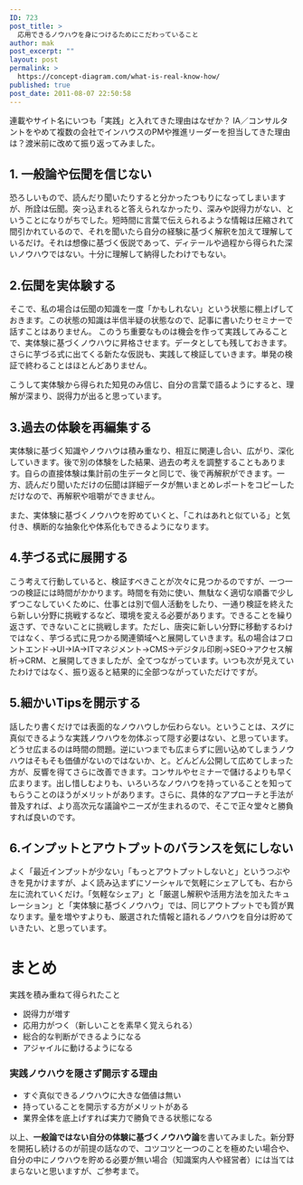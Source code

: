 ```yaml
---
ID: 723
post_title: >
  応用できるノウハウを身につけるためにこだわっていること
author: mak
post_excerpt: ""
layout: post
permalink: >
  https://concept-diagram.com/what-is-real-know-how/
published: true
post_date: 2011-08-07 22:50:58
---
```

連載やサイト名にいつも「実践」と入れてきた理由はなぜか？
IA／コンサルタントをやめて複数の会社でインハウスのPMや推進リーダーを担当してきた理由は？渡米前に改めて振り返ってみました。

## 1. 一般論や伝聞を信じない
恐ろしいもので、読んだり聞いたりすると分かったつもりになってしまいますが、所詮は伝聞。突っ込まれると答えられなかったり、深みや説得力がない、ということになりがちでした。短時間に言葉で伝えられるような情報は圧縮されて間引かれているので、それを聞いたら自分の経験に基づく解釈を加えて理解しているだけ。それは想像に基づく仮説であって、ディテールや過程から得られた深いノウハウではない。十分に理解して納得したわけでもない。

## 2.伝聞を実体験する
そこで、私の場合は伝聞の知識を一度「かもしれない」という状態に棚上げしておきます。この状態の知識は半信半疑の状態なので、記事に書いたりセミナーで話すことはありません。
このうち重要なものは機会を作って実践してみることで、実体験に基づくノウハウに昇格させます。データとしても残しておきます。さらに芋づる式に出てくる新たな仮説も、実践して検証していきます。単発の検証で終わることはほとんどありません。

こうして実体験から得られた知見のみ信じ、自分の言葉で語るようにすると、理解が深まり、説得力が出ると思っています。

## 3.過去の体験を再編集する
実体験に基づく知識やノウハウは積み重なり、相互に関連し合い、広がり、深化していきます。後で別の体験をした結果、過去の考えを調整することもあります。自らの直接体験は集計前の生データと同じで、後で再解釈ができます。一方、読んだり聞いただけの伝聞は詳細データが無いまとめレポートをコピーしただけなので、再解釈や咀嚼ができません。

また、実体験に基づくノウハウを貯めていくと、「これはあれと似ている」と気付き、横断的な抽象化や体系化もできるようになります。

## 4.芋づる式に展開する
こう考えて行動していると、検証すべきことが次々に見つかるのですが、一つ一つの検証には時間がかかります。時間を有効に使い、無駄なく適切な順番で少しずつこなしていくために、仕事とは別で個人活動をしたり、一通り検証を終えたら新しい分野に挑戦するなど、環境を変える必要があります。できることを繰り返さず、できないことに挑戦します。ただし、唐突に新しい分野に移動するわけではなく、芋づる式に見つかる関連領域へと展開していきます。私の場合はフロントエンド→UI→IA→ITマネジメント→CMS→デジタル印刷→SEO→アクセス解析→CRM、と展開してきましたが、全てつながっています。いつも次が見えていたわけではなく、振り返ると結果的に全部つながっていただけですが。

## 5.細かいTipsを開示する
話したり書くだけでは表面的なノウハウしか伝わらない。ということは、スグに真似できるような実践ノウハウを勿体ぶって隠す必要はない、と思っています。どうせ広まるのは時間の問題。逆にいつまでも広まらずに囲い込めてしまうノウハウはそもそも価値がないのではないか、と。どんどん公開して広めてしまった方が、反響を得てさらに改善できます。コンサルやセミナーで儲けるよりも早く広まります。出し惜しむよりも、いろいろなノウハウを持っていることを知ってもらうことのほうがメリットがあります。さらに、具体的なアプローチと手法が普及すれば、より高次元な議論やニーズが生まれるので、そこで正々堂々と勝負すれば良いのです。

## 6.インプットとアウトプットのバランスを気にしない
よく「最近インプットが少ない」「もっとアウトプットしないと」というつぶやきを見かけますが、よく読み込まずにソーシャルで気軽にシェアしても、右から左に流れていくだけ。「気軽なシェア」と「厳選し解釈や活用方法を加えたキュレーション」と「実体験に基づくノウハウ」では、同じアウトプットでも質が異なります。量を増やすよりも、厳選された情報と語れるノウハウを自分は貯めていきたい、と思っています。

# まとめ
実践を積み重ねて得られたこと

- 説得力が増す
- 応用力がつく（新しいことを素早く覚えられる）
- 総合的な判断ができるようになる
- アジャイルに動けるようになる


### 実践ノウハウを隠さず開示する理由

- すぐ真似できるノウハウに大きな価値は無い
- 持っていることを開示する方がメリットがある
- 業界全体を底上げすれば実力で勝負できる状態になる

以上、<b>一般論ではない自分の体験に基づくノウハウ論</b>を書いてみました。新分野を開拓し続けるのが前提の話なので、コツコツと一つのことを極めたい場合や、自分の中にノウハウを貯める必要が無い場合（知識案内人や経営者）には当てはまらないと思いますが、ご参考まで。